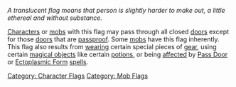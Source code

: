 *A translucent flag means that person is slightly harder to make out, a
little ethereal and without substance.*

[Characters](:Category:_Characters.md "wikilink") or
[mobs](:Category:_Mobs.md "wikilink") with this flag may pass through
all closed [doors](:Category:_Doors.md "wikilink") except for those
[doors](:Category:_Doors.md "wikilink") that are
[passproof](Passproof_Doors.md "wikilink"). Some
[mobs](:Category:_Mobs.md "wikilink") have this flag inherently. This
flag also results from [wearing](Wear.md "wikilink") certain special
pieces of [gear](:Category:_Gear.md "wikilink"), using certain [magical
objects](:Category:_Spellcasting_Gear.md "wikilink") like certain
[potions](:Category:_Potions.md "wikilink"), or being
[affected](Affects.md "wikilink") by [Pass
Door](Pass_Door.md "wikilink") or [Ectoplasmic
Form](Ectoplasmic_Form.md "wikilink")
[spells](:Category:_Skills_And_Spells.md "wikilink").

[Category: Character Flags](Category:_Character_Flags "wikilink")
[Category: Mob Flags](Category:_Mob_Flags "wikilink")
